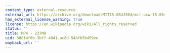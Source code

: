 ```yaml
---
content_type: external-resource
external_url: https://archive.org/download/MIT15.084JS04/mit-ocw-15.084j-freund-10feb2004-220k.mp4
has_external_license_warning: true
license: https://en.wikipedia.org/wiki/All_rights_reserved
status: ''
title: MP4 - 237MB
uid: 388f4f0b-3bff-4041-ac8d-54bfb5b459ee
wayback_url: ''
---
```

